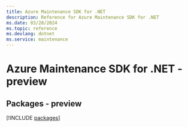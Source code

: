 ```yaml
---
title: Azure Maintenance SDK for .NET
description: Reference for Azure Maintenance SDK for .NET
ms.date: 03/28/2024
ms.topic: reference
ms.devlang: dotnet
ms.service: maintenance
---
```

# Azure Maintenance SDK for .NET - preview
## Packages - preview
[!INCLUDE [packages](maintenance-index.md)]